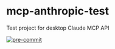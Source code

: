# mcp-anthropic-test
Test project for desktop Claude MCP API

[![pre-commit](https://img.shields.io/badge/pre--commit-enabled-brightgreen?logo=pre-commit)](https://github.com/pre-commit/pre-commit)

